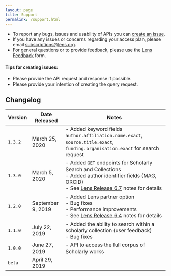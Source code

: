```yaml
---
layout: page
title: Support
permalink: /support.html
---
```


- To report any bugs, issues and usability of APIs you can [create an issue].
- If you have any issues or concerns regarding your access plan, please email [subscriptions@lens.org](mailto:subscriptions@lens.org).
- For general questions or to provide feedback, please use the [Lens Feedback] form.

#### Tips for creating issues:
- Please provide the API request and response if possible.
- Please provide your intention of creating the query request.

## Changelog

Version | Date Released | Notes
------- | ------| -------
`1.3.2` | March 25, 2020 | - Added keyword fields `author.affiliation.name.exact`, `source.title.exact`, `funding.organisation.exact` for search request |
`1.3.0` | March 5, 2020 | - Added `GET` endpoints for Scholarly Search and Collections <br/> - Added author identifier fields (MAG, ORCID) <br/> - See [Lens Release 6.7](https://about.lens.org/news/release-6-7/) notes for details|
`1.2.0` | September 9, 2019 | - Added Lens partner option <br/> - Bug fixes <br/> - Performance improvements <br/> - See [Lens Release 6.4](https://about.lens.org/news/release-6-4/) notes for details|
`1.1.0` | July 22, 2019 | - Added the ability to search within a scholarly collection (user feedback) <br/> - Bug fixes|
`1.0.0` | June 27, 2019 | - API to access the full corpus of Scholarly works |
`beta` | April 29, 2019 ||

[create an issue]: <https://github.com/cambialens/lens-api-doc/issues>
[Lens Feedback]: <https://www.lens.org/lens/feedback?returnTo=https:/>
